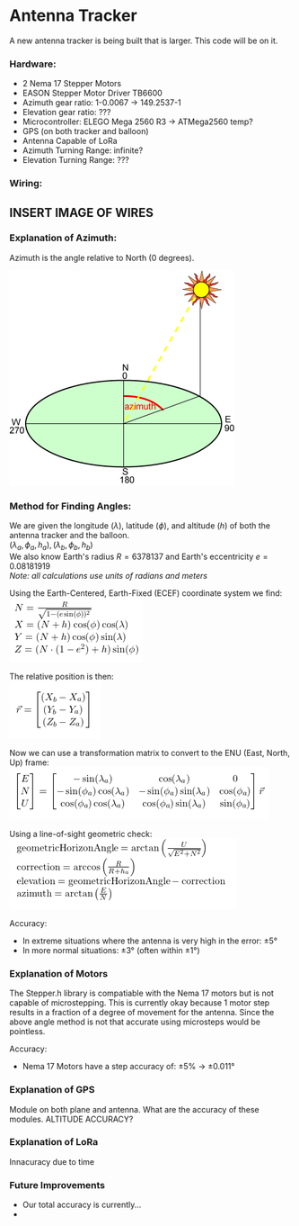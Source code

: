 # Antenna Tracker

A new antenna tracker is being built that is larger. This code will be on it.

### Hardware:

- 2 Nema 17 Stepper Motors
- EASON Stepper Motor Driver TB6600
- Azimuth gear ratio: 1-0.0067 -> 149.2537-1
- Elevation gear ratio: ???
- Microcontroller: ELEGO Mega 2560 R3 -> ATMega2560 temp?
- GPS (on both tracker and balloon)
- Antenna Capable of LoRa
- Azimuth Turning Range: infinite?
- Elevation Turning Range: ??? 

### Wiring:
## INSERT IMAGE OF WIRES

### Explanation of Azimuth:

Azimuth is the angle relative to North (0 degrees).

![Azimuth](img/AZIMUTH.gif)

### Method for Finding Angles:

We are given the longitude $(\lambda)$, latitude $(\phi)$, and altitude $(h)$ of both the antenna tracker and the balloon.<br>
$(\lambda_a, \phi_a, h_a), (\lambda_b, \phi_b, h_b)$<br>
We also know Earth's radius $R = 6378137$ and Earth's eccentricity $e = 0.08181919$  
*Note: all calculations use units of radians and meters*

Using the Earth-Centered, Earth-Fixed (ECEF) coordinate system we find: <br>
![ECEF](img/ECEF.png)

The relative position is then:  
![r](img/r.png)

Now we can use a transformation matrix to convert to the ENU (East, North, Up) frame:
![ENU](img/ENU.png)

Using a line-of-sight geometric check: <br>
![line-of-site](img/line-of-site.png)

Accuracy:
- In extreme situations where the antenna is very high in the error: ±5°
- In more normal situations: ±3° (often within ±1°)

### Explanation of Motors

The Stepper.h library is compatiable with the Nema 17 motors but is not capable of microstepping. This is 
currently okay because 1 motor step results in a fraction of a degree of movement for the antenna. Since
the above angle method is not that accurate using microsteps would be pointless.<br>

Accuracy:
- Nema 17 Motors have a step accuracy of: ±5% -> ±0.011° 

### Explanation of GPS

Module on both plane and antenna.
What are the accuracy of these modules.
ALTITUDE ACCURACY?

### Explanation of LoRa

Innacuracy due to time

### Future Improvements

- Our total accuracy is currently...
- 
